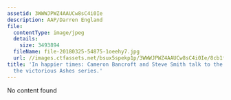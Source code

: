 ```yaml
---
assetid: 3WWWJPWZ4AAUCw8sC4i0Ie
description: AAP/Darren England
file:
  contentType: image/jpeg
  details:
    size: 3493894
  fileName: file-20180325-54875-1oeehy7.jpg
  url: //images.ctfassets.net/bsux5spekp1p/3WWWJPWZ4AAUCw8sC4i0Ie/8cb1f61428ee3a849dec58be94b79302/file-20180325-54875-1oeehy7.jpg
title: 'In happier times: Cameron Bancroft and Steve Smith talk to the media during
  the victorious Ashes series.'
---
```

No content found